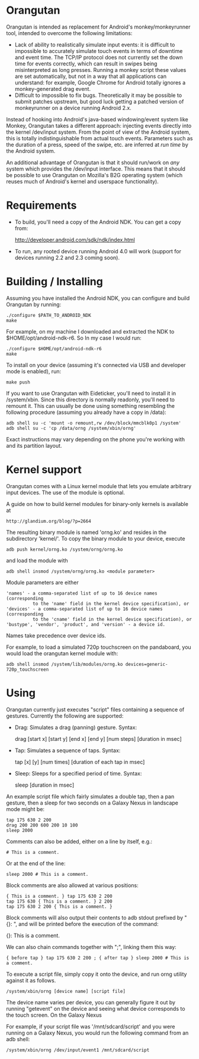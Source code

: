 Orangutan
=========

Orangutan is intended as replacement for Android's monkey/monkeyrunner tool,
intended to overcome the following limitations:

* Lack of ability to realistically simulate input events: it is difficult to
  impossible to accurately simulate touch events in terms of downtime and
  event time. The TCP/IP protocol does not currently set the down time for
  events correctly, which can result in swipes being misinterpreted as long
  presses. Running a monkey script these values are set automatically, but
  not in a way that all applications can understand: for example, Google
  Chrome for Android totally ignores a monkey-generated drag event.
* Difficult to impossible to fix bugs. Theoretically it may be possible to
  submit patches upstream, but good luck getting a patched version of
  monkeyrunner on a device running Android 2.x.

Instead of hooking into Android's java-based windowing/event system like Monkey,
Orangutan takes a different approach: injecting events directly into the kernel
/dev/input system. From the point of view of the Android system, this is totally
indistinguishable from actual touch events. Parameters such as the duration
of a press, speed of the swipe, etc. are inferred at *run time* by the Android
system.

An additional advantage of Orangutan is that it should run/work on *any* system
which provides the /dev/input interface. This means that it should be possible
to use Orangutan on Mozilla's B2G operating system (which reuses much of Android's
kernel and userspace functionality).

# Requirements

* To build, you'll need a copy of the Android NDK. You can get a copy from:

    http://developer.android.com/sdk/ndk/index.html

* To run, any rooted device running Android 4.0 will work (support for devices
  running 2.2 and 2.3 coming soon).

# Building / Installing

Assuming you have installed the Android NDK, you can configure and build
Orangutan by running:

    ./configure $PATH_TO_ANDROID_NDK
    make

For example, on my machine I downloaded and extracted the NDK to
$HOME/opt/android-ndk-r6. So In my case I would run:

    ./configure $HOME/opt/android-ndk-r6
    make

To install on your device (assuming it's connected via USB and developer mode
is enabled), run:

    make push

If you want to use Orangutan with Eideticker, you'll need to install it in
/system/xbin. Since this directory is normally readonly, you'll need to remount it.
This can usually be done using something resembling the following procedure (assuming
you already have a copy in /data):

    adb shell su -c 'mount -o remount,rw /dev/block/mmcblk0p1 /system'
    adb shell su -c 'cp /data/orng /system/xbin/orng'

Exact instructions may vary depending on the phone you're working with and its
partition layout.

# Kernel support

Orangutan comes with a Linux kernel module that lets you emulate arbitrary
input devices. The use of the module is optional.

A guide on how to build kernel modules for binary-only kernels is available
at

    http://glandium.org/blog/?p=2664

The resulting binary module is named 'orng.ko' and resides in the subdirectory
'kernel/'. To copy the binary module to your device, execute

    adb push kernel/orng.ko /system/orng/orng.ko

and load the module with

    adb shell insmod /system/orng/orng.ko <module parameter>

Module parameters are either

    'names' - a comma-separated list of up to 16 device names (corresponding
              to the 'name' field in the kernel device specification), or
    'devices' - a comma-separated list of up to 16 device names (corresponding
              to the 'cname' field in the kernel device specification), or
    'bustype', 'vendor', 'product', and 'version' - a device id.

Names take precedence over device ids.

For example, to load a simulated 720p touchscreen on the pandaboard, you would
load the orangutan kernel module with:

    adb shell insmod /system/lib/modules/orng.ko devices=generic-720p_touchscreen

# Using

Orangutan currently just executes "script" files containing a sequence of
gestures. Currently the following are supported:

* Drag: Simulates a drag (panning) gesture. Syntax:

    drag [start x] [start y] [end x] [end y] [num steps] [duration in msec]

* Tap: Simulates a sequence of taps. Syntax:

    tap [x] [y] [num times] [duration of each tap in msec]

* Sleep: Sleeps for a specified period of time. Syntax:

    sleep [duration in msec]

An example script file which fairly simulates a double tap, then a pan gesture,
then a sleep for two seconds on a Galaxy Nexus in landscape mode might be:

    tap 175 630 2 200
    drag 200 200 600 200 10 100
    sleep 2000

Comments can also be added, either on a line by itself, e.g.:

    # This is a comment.

Or at the end of the line:

    sleep 2000 # This is a comment.

Block comments are also allowed at various positions:

    { This is a comment. } tap 175 630 2 200
    tap 175 630 { This is a comment. } 2 200
    tap 175 630 2 200 { This is a comment. }

Block comments will also output their contents to adb stdout prefixed by "{}: ",
and will be printed before the execution of the command:

 {}: This is a comment.

We can also chain commands together with ";", linking them this way:

    { before tap } tap 175 630 2 200 ; { after tap } sleep 2000 # This is a comment.

To execute a script file, simply copy it onto the device, and run orng utility
against it as follows.

    /system/xbin/orng [device name] [script file]

The device name varies per device, you can generally figure it out by running
"getevent" on the device and seeing what device corresponds to the touch
screen. On the Galaxy Nexus

For example, if your script file was '/mnt/sdcard/script' and you were
running on a Galaxy Nexus, you would run the following command from an adb
shell:

    /system/xbin/orng /dev/input/event1 /mnt/sdcard/script
